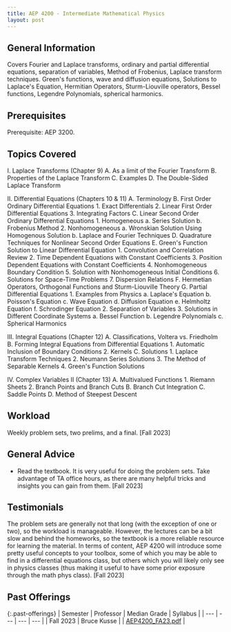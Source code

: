 ```yaml
---
title: AEP 4200 - Intermediate Mathematical Physics
layout: post
---
```


<link rel="stylesheet" href="/main.css">

## General Information

Covers Fourier and Laplace transforms, ordinary and partial differential equations, separation of variables, Method of Frobenius, Laplace transform techniques. Green's functions, wave and diffusion equations, Solutions to Laplace's Equation, Hermitian Operators, Sturm-Liouville operators, Bessel functions, Legendre Polynomials, spherical harmonics.

## Prerequisites

Prerequisite: AEP 3200.

## Topics Covered

I. Laplace Transforms (Chapter 9)
  A. As a limit of the Fourier Transform
  B. Properties of the Laplace Transform
  C. Examples
  D. The Double-Sided Laplace Transform

II. Differential Equations (Chapters 10 & 11)
  A. Terminology
  B. First Order Ordinary Differential Equations
    1. Exact Differentials
    2. Linear First Order Differential Equations
    3. Integrating Factors
  C. Linear Second Order Ordinary Differential Equations
    1. Homogeneous
      a. Series Solution
      b. Frobenius Method
    2. Nonhomogeneous
      a. Wronskian Solution Using Homogenous Solution
      b. Laplace and Fourier Techniques
  D. Quadrature Techniques for Nonlinear Second Order Equations
  E. Green's Function Solution to Linear Differential Equation
    1. Convolution and Correlation Review
    2. Time Dependent Equations with Constant Coefficients
    3. Position Dependent Equations with Constant Coefficients
    4. Nonhomogeneous Boundary Condition
    5. Solution with Nonhomogeneous Initial Conditions
    6. Solutions for Space-Time Problems
    7. Dispersion Relations
  F. Hermetian Operators, Orthogonal Functions and Sturm-Liouville Theory
  G. Partial Differential Equations
    1. Examples from Physics
      a. Laplace's Equation
      b. Poisson's Equation
      c. Wave Equation
      d. Diffusion Equation
      e. Helmholtz Equation
      f. Schrodinger Equation
    2. Separation of Variables
    3. Solutions in Different Coordinate Systems
      a. Bessel Function
      b. Legendre Polynomials
      c. Spherical Harmonics

III. Integral Equations (Chapter 12)
  A. Classifications, Voltera vs. Friedholm
  B. Forming Integral Equations from Differential Equations
    1. Automatic Inclusion of Boundary Conditions
    2. Kernels
  C. Solutions
    1. Laplace Transform Techniques
    2. Neumann Series Solutions
    3. The Method of Separable Kernels
    4. Green's Function Solutions

IV. Complex Variables II (Chapter 13)
  A. Multivalued Functions
    1. Riemann Sheets
    2. Branch Points and Branch Cuts
  B. Branch Cut Integration
  C. Saddle Points
  D. Method of Steepest Descent

## Workload

Weekly problem sets, two prelims, and a final. [Fall 2023]

## General Advice

  - Read the textbook. It is very useful for doing the problem sets. Take advantage of TA office hours, as there are many helpful tricks and insights you can gain from them. [Fall 2023]

## Testimonials

The problem sets are generally not that long (with the exception of one or two), so the workload is manageable. However, the lectures can be a bit slow and behind the homeworks, so the textbook is a more reliable resource for learning the material. In terms of content, AEP 4200 will introduce some pretty useful concepts to your toolbox, some of which you may be able to find in a differential equations class, but others which you will likely only see in physics classes (thus making it useful to have some prior exposure through the math phys class). [Fall 2023]

## Past Offerings

{:.past-offerings}
| Semester | Professor | Median Grade | Syllabus |
| --- | --- | --- | --- |
| Fall 2023 | Bruce Kusse |  | <a href="/syllabi/AEP4200_FA23.pdf">AEP4200_FA23.pdf</a> |

